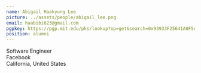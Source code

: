 ```yaml
---
name: Abigail Haakyung Lee
picture: ../assets/people/abigail_lee.png
email: haabibi623@gmail.com
pgpkey: https://pgp.mit.edu/pks/lookup?op=get&search=0x93933F25641A0F5A
position: alumni
---
```

Software Engineer<br>
Facebook<br>
California, United States
